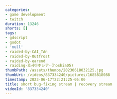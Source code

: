 ```yaml
---
categories:
- game development
- twitch
duration: 13246
shorts: []
tags:
- gdscript
- godot
- 'null'
- raided-by-CAI_TAn
- raided-by-Outfrost
- raided-by-earend
- raiding-호시아ホシア-(hoshia05)
thumbPath: /assets/thumbs/20230618032125.jpg
thumbUri: /videos/837334240/pictures/1685818088
timestamp: 2023-06-17T22:21:25-05:00
title: short bug-fixing stream | recovery stream
videoId: '837334240'
---
```

